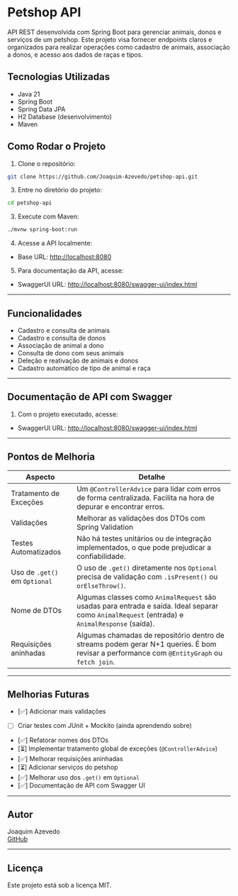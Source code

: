 # Petshop API

API REST desenvolvida com Spring Boot para gerenciar animais, donos e serviços de um petshop. Este projeto visa fornecer endpoints claros e organizados para realizar operações como cadastro de animais, associação a donos, e acesso aos dados de raças e tipos.

## Tecnologias Utilizadas

- Java 21
- Spring Boot
- Spring Data JPA
- H2 Database (desenvolvimento)
- Maven

## Como Rodar o Projeto

1. Clone o repositório:

```bash
git clone https://github.com/Joaquim-Azevedo/petshop-api.git
```

3. Entre no diretório do projeto:

```bash
cd petshop-api
```

3. Execute com Maven:

```bash
./mvnw spring-boot:run
```

4. Acesse a API localmente:

- Base URL: [http://localhost:8080](http://localhost:8080)

5. Para documentação da API, acesse:

- SwaggerUI URL: [http://localhost:8080/swagger-ui/index.html](http://localhost:8080/swagger-ui/index.html/)

---

## Funcionalidades

- Cadastro e consulta de animais
- Cadastro e consulta de donos
- Associação de animal a dono
- Consulta de dono com seus animais
- Deleção e reativação de animais e donos
- Cadastro automático de tipo de animal e raça

---

## Documentação de API com Swagger

1. Com o projeto executado, acesse:

- SwaggerUI URL: [http://localhost:8080/swagger-ui/index.html](http://localhost:8080/swagger-ui/index.html/)

---

## Pontos de Melhoria

| Aspecto                       | Detalhe                                                                                                                                        |
| ----------------------------- | ---------------------------------------------------------------------------------------------------------------------------------------------- |
| Tratamento de Exceções        | Um `@ControllerAdvice` para lidar com erros de forma centralizada. Facilita na hora de depurar e encontrar erros.                              |
| Validações                    | Melhorar as validações dos DTOs com Spring Validation                                                                                          |
| Testes Automatizados          | Não há testes unitários ou de integração implementados, o que pode prejudicar a confiabilidade.                                                |
| Uso de `.get()` em `Optional` | O uso de `.get()` diretamente nos `Optional` precisa de validação com `.isPresent()` ou `orElseThrow()`.                                       |
| Nome de DTOs                  | Algumas classes como `AnimalRequest` são usadas para entrada e saída. Ideal separar como `AnimalRequest` (entrada) e `AnimalResponse` (saída). |
| Requisições aninhadas         | Algumas chamadas de repositório dentro de streams podem gerar N+1 queries. É bom revisar a performance com `@EntityGraph` ou `fetch join`.     |

---

## Melhorias Futuras

- [✅] Adicionar mais validações
- [ ] Criar testes com JUnit + Mockito (ainda aprendendo sobre)
- [✅] Refatorar nomes dos DTOs
- [⏳] Implementar tratamento global de exceções (`@ControllerAdvice`)
- [✅] Melhorar requisições aninhadas
- [⏳] Adicionar serviços do petshop
- [✅] Melhorar uso dos `.get()` em `Optional`
- [✅] Documentação de API com Swagger UI

---

## Autor

Joaquim Azevedo  
[GitHub](https://github.com/Joaquim-Azevedo)

---

## Licença

Este projeto está sob a licença MIT.
